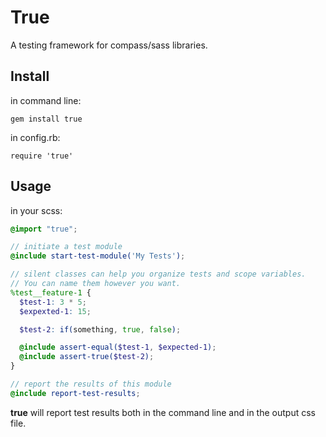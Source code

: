 True
====

A testing framework for compass/sass libraries.

Install
-------

in command line:

`gem install true`

in config.rb:

`require 'true'`

Usage
-----

in your scss:

```scss
@import "true";

// initiate a test module
@include start-test-module('My Tests');

// silent classes can help you organize tests and scope variables.
// You can name them however you want.
%test__feature-1 {
  $test-1: 3 * 5;
  $expexted-1: 15;

  $test-2: if(something, true, false);

  @include assert-equal($test-1, $expected-1);
  @include assert-true($test-2);
}

// report the results of this module
@include report-test-results;
```

**true** will report test results
both in the command line
and in the output css file.
